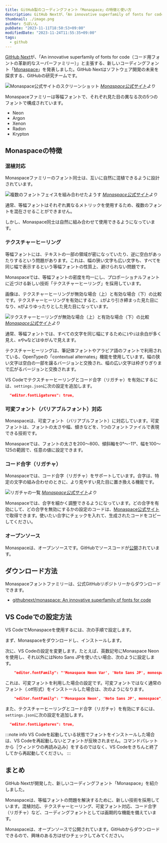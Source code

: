 ```yaml
---
title: GitHub製のコーディングフォント「Monaspace」の特徴と使い方
description: GitHub Nextが、「An innovative superfamily of fonts for code（コード用フォントの革新的なスーパーファミリー）」と主張する、可変フォント対応の新しいコーディングフォント「Monaspace」を発表しました。
thumbnail: ./image.png
author: ろぼいん
pubDate: "2023-11-11T18:50:53+09:00"
modifiedDate: "2023-11-24T11:55:35+09:00"
tags:
  - github
---
```


[GitHub Next](https://githubnext.com/)が、「An innovative superfamily of fonts for code（コード用フォントの革新的なスーパーファミリー）」と主張する、新しいコーディングフォント「[Monaspace](https://monaspace.githubnext.com/)」を発表しました。GitHub Nextはソフトウェア開発の未来を探求する、GitHubの研究チームです。

![Monaspace公式サイトのスクリーンショット](./image.png)
*[Monaspace公式サイト](https://monaspace.githubnext.com/)より*

Monaspaceファミリーは等幅フォントで、それぞれ見た目の異なる次の5つのフォントで構成されています。

- Neon
- Argon
- Xenon
- Radon
- Krypton

## Monaspaceの特徴

### 混植対応

Monaspaceファミリーのフォント同士は、互いに自然に混植できるように設計されています。

![複数のフォントフェイスを組み合わせたようす](./image-1.png)
*[Monaspace公式サイト](https://monaspace.githubnext.com/)より*

通常、等幅フォントはそれぞれ異なるメトリックを使用するため、複数のフォントを混在させることができません。

しかし、Monaspace同士は自然に組み合わせて使用できるようになっています。

### テクスチャーヒーリング

等幅フォントには、テキストの一部の領域が密になっていたり、逆に空白があったりするという問題があります。これは、幅の狭い文字も広い文字も、すべてを同じ幅で表示するという等幅フォントの性質上、避けられない問題です。

Monaspaceでは、等幅フォントの密度を均一にし、プロポーショナルフォントに近づける新しい技術「テクスチャーヒーリング」を採用しています。

画像は、テクスチャーヒーリングが無効な場合（上）と有効な場合（下）の比較です。テクスチャーヒーリングを有効にすると、``i``がより引き締まった見た目になり、``m``がよりゆったりとした見た目になっています。

![テクスチャーヒーリングが無効な場合（上）と有効な場合（下）の比較](./image-2.png)
*[Monaspace公式サイト](https://monaspace.githubnext.com/)より*

通常、等幅フォントでは、すべての文字を同じ幅にするために``1``や``i``は余白が多く見え、``m``や``w``などはゆがんで見えます。

テクスチャーヒーリングは、筆記体フォントやアラビア語のフォントで利用されている、OpenTypeの「contextual alternates」機能を使用しています。幅の狭い文字は空白の一部を譲るバージョンと交換され、幅の広い文字は枠ぎりぎりまで広がるバージョンと交換されます。

VS Codeでテクスチャーヒーリングとコード合字（リガチャ）を有効にするには、``settings.json``に次の設定を追加します。

```json
  "editor.fontLigatures": true,
```

### 可変フォント（バリアブルフォント）対応

Monaspaceは、可変フォント（バリアブルフォント）に対応しています。可変フォントは、フォントの太さや幅、傾きなどを、1つのフォントファイルで表現できる技術です。

Monaspaceでは、フォントの太さを200〜800、傾斜軸を0°〜-11°、幅を100〜125の範囲で、任意の値に設定できます。

### コード合字（リガチャ）

Monaspaceでは、コード合字（リガチャ）をサポートしています。合字は、特定の文字の組み合わせのときに、より見やすい見た目に置き換える機能です。

![リガチャの一覧](./image-3.png)
*[Monaspace公式サイト](https://monaspace.githubnext.com/)より*

Monaspaceでは、合字を細かく調整できるようになっています。どの合字を有効にして、どの合字を無効にするかの設定のコードは、[Monaspace公式サイト](https://monaspace.githubnext.com/)で取得できます。使いたい合字にチェックを入れて、生成されたコードをコピーしてください。

### オープンソース

Monaspaceは、オープンソースです。GitHubでソースコードが[公開](https://github.com/githubnext/monaspace)されています。

## ダウンロード方法

Monaspaceフォントファミリーは、公式GitHubリポジトリーからダウンロードできます。

- [githubnext/monaspace: An innovative superfamily of fonts for code](https://github.com/githubnext/monaspace#monaspace)

## VS Codeでの設定方法

VS CodeでMonaspaceを使用するには、次の手順で設定します。

まず、Monaspaceをダウンロードし、インストールします。

次に、VS Codeの設定を変更します。たとえば、英数記号にMonaspace Neonを使用し、それ以外にはNoto Sans JPを使いたい場合、次のように設定します。

```json
    "editor.fontFamily": "'Monaspace Neon Var', 'Noto Sans JP', monospace",
```

これは、可変フォントを利用した場合の設定です。可変フォントではなく通常のフォント（.otf形式）をインストールした場合は、次のようになります。

```json
    "editor.fontFamily": "'Monaspace Neon', 'Noto Sans JP', monospace",
```

また、テクスチャーヒーリングとコード合字（リガチャ）を有効にするには、``settings.json``に次の設定を追加します。

```json
  "editor.fontLigatures": true,
```

:::note info
VS Codeを起動している状態でフォントをインストールした場合は、VS Codeを再起動しないとフォントが反映されません。コマンドパレットから［ウィンドウの再読み込み］をするのではなく、VS Codeをきちんと終了してから再起動してください。
:::

## まとめ

GitHub Nextが開発した、新しいコーディングフォント「Monaspace」を紹介しました。

Monaspaceは、等幅フォントの問題を解決するために、新しい技術を採用しています。混植対応、テクスチャーヒーリング、可変フォント対応、コード合字（リガチャ）など、コーディングフォントとしては画期的な機能を備えています。

Monaspaceは、オープンソースで公開されています。GitHubからダウンロードできるので、興味のある方はぜひチェックしてみてください。
